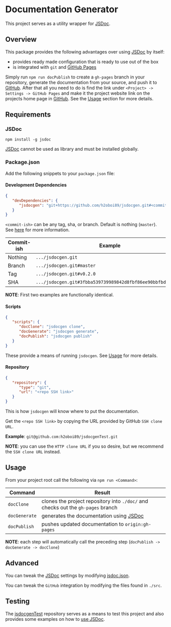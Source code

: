 # Documentation Generator
This project serves as a utility wrapper for [JSDoc](https://www.npmjs.com/package/jsdoc).

## Overview
This package provides the following advantages over using [JSDoc](https://www.npmjs.com/package/jsdoc) by itself:
- provides ready made configuration that is ready to use out of the box
- is integrated with `git` and [GitHub Pages](https://pages.github.com/)

Simply run `npm run docPublish` to create a `gh-pages` branch in your repository, generate the documentation from your source, and push it to [GitHub](https://github.com/). After that all you need to do is find the link under `<Project> -> Settings -> GitHub Pages` and make it the project website link on the projects home page in [GitHub](https://github.com/). See the [Usage](#usage) section for more details.

## Requirements
### JSDoc
`npm install -g jsdoc`

[JSDoc](https://www.npmjs.com/package/jsdoc) cannot be used as library and must be installed globally.

### Package.json
Add the following snippets to your `package.json` file:

#### Development Dependencies

```json
{
   "devDependencies": {
      "jsdocgen": "git+https://github.com/h2oboi89/jsdocgen.git#<commit-ish>"
   }
}
```

`<commit-ish>` can be any tag, sha, or branch. Default is nothing (`master`). See [here](https://docs.npmjs.com/files/package.json#git-urls-as-dependencies) for more information.

Commit-ish | Example
---------- | -----------------------------------------------------------
Nothing    | `.../jsdocgen.git`
Branch     | `.../jsdocgen.git#master`
Tag        | `.../jsdocgen.git#v0.2.0`
SHA        | `.../jsdocgen.git#3fbba539739989842d8fbf86ee90bbfbd5cd9ef5`

**NOTE**: First two examples are functionally identical.

#### Scripts

```json
{
   "scripts": {
      "docClone": "jsdocgen clone",
      "docGenerate": "jsdocgen generate",
      "docPublish": "jsdocgen publish"
   }
}
```

These provide a means of running `jsdocgen`. See [Usage](#usage) for more details.

#### Repository

```json
{
   "repository": {
      "type": "git",
      "url": "<repo SSH link>"
   }
}
```

This is how `jsdocgen` will know where to put the documentation.

Get the `<repo SSH link>` by copying the URL provided by GitHub `SSH clone URL`.

**Example**: `git@github.com:h2oboi89/jsdocgenTest.git`

**NOTE**: you can use the `HTTP clone URL` if you so desire, but we recommend the `SSH clone URL` instead.

## Usage
From your project root call the following via `npm run <Command>`:

Command       | Result
------------- | --------------------------------------------------------------------------------
`docClone`    | clones the project repository into `./doc/` and checks out the `gh-pages` branch
`docGenerate` | generates the documentation using [JSDoc](https://www.npmjs.com/package/jsdoc)
`docPublish`  | pushes updated documentation to `origin:gh-pages`

**NOTE**: each step will automatically call the preceding step (`docPublish -> docGenerate -> docClone`)

## Advanced
You can tweak the [JSDoc](https://www.npmjs.com/package/jsdoc) settings by modifying [jsdoc.json](./jsdoc.json).

You can tweak the `GitHub` integration by modifying the files found in `./src`.

## Testing
The [jsdocgenTest](https://github.com/h2oboi89/jsdocgenTest) repository serves as a means to test this project and also provides some examples on how to [use JSDoc](http://usejsdoc.org/).
